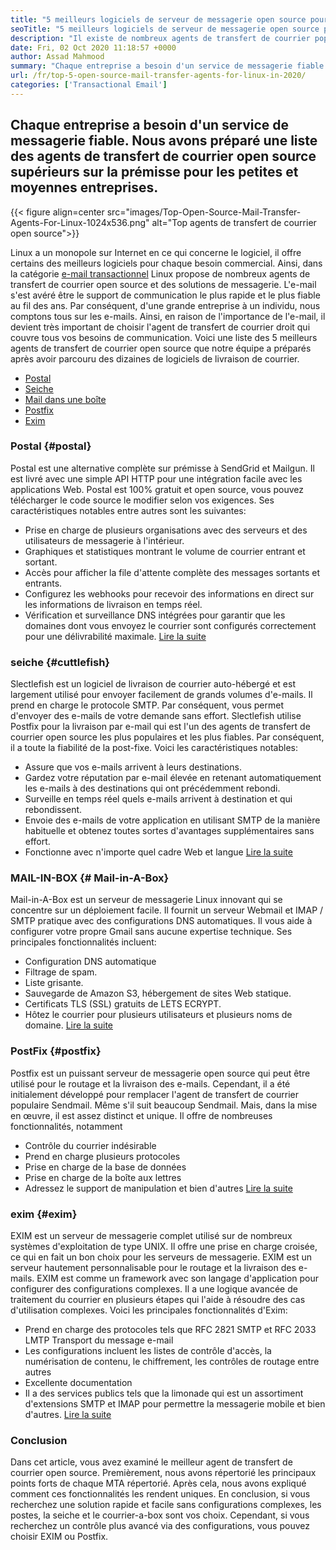 ```yaml
---
title: "5 meilleurs logiciels de serveur de messagerie open source pour les entreprises en 2020" 
seoTitle: "5 meilleurs logiciels de serveur de messagerie open source pour les entreprises en 2020" 
description: "Il existe de nombreux agents de transfert de courrier populaires dans le monde open source pour configurer votre propre service de messagerie comme Gmail. Nous avons présélectionné les 5 meilleurs serveurs de messagerie." 
date: Fri, 02 Oct 2020 11:18:57 +0000
author: Assad Mahmood
summary: "Chaque entreprise a besoin d'un service de messagerie fiable. Nous avons préparé une liste des agents de transfert de courrier open source supérieurs sur la prémisse pour les petites et moyennes entreprises." 
url: /fr/top-5-open-source-mail-transfer-agents-for-linux-in-2020/
categories: ['Transactional Email']
---
```


## Chaque entreprise a besoin d'un service de messagerie fiable. Nous avons préparé une liste des agents de transfert de courrier open source supérieurs sur la prémisse pour les petites et moyennes entreprises.

{{< figure align=center src="images/Top-Open-Source-Mail-Transfer-Agents-For-Linux-1024x536.png" alt="Top agents de transfert de courrier open source">}}

Linux a un monopole sur Internet en ce qui concerne le logiciel, il offre certains des meilleurs logiciels pour chaque besoin commercial. Ainsi, dans la catégorie [e-mail transactionnel][1] Linux propose de nombreux agents de transfert de courrier open source et des solutions de messagerie.
L'e-mail s'est avéré être le support de communication le plus rapide et le plus fiable au fil des ans. Par conséquent, d'une grande entreprise à un individu, nous comptons tous sur les e-mails. Ainsi, en raison de l'importance de l'e-mail, il devient très important de choisir l'agent de transfert de courrier droit qui couvre tous vos besoins de communication.
Voici une liste des 5 meilleurs agents de transfert de courrier open source que notre équipe a préparés après avoir parcouru des dizaines de logiciels de livraison de courrier.
  * [Postal][2]
  * [Seiche][3]
  * [Mail dans une boîte][4]
  * [Postfix][5]
  * [Exim][6]

### **Postal**    {#postal}
Postal est une alternative complète sur prémisse à SendGrid et Mailgun. Il est livré avec une simple API HTTP pour une intégration facile avec les applications Web. Postal est 100% gratuit et open source, vous pouvez télécharger le code source le modifier selon vos exigences.
Ses caractéristiques notables entre autres sont les suivantes:
  * Prise en charge de plusieurs organisations avec des serveurs et des utilisateurs de messagerie à l'intérieur.
  * Graphiques et statistiques montrant le volume de courrier entrant et sortant.
  * Accès pour afficher la file d'attente complète des messages sortants et entrants.
  * Configurez les webhooks pour recevoir des informations en direct sur les informations de livraison en temps réel.
  * Vérification et surveillance DNS intégrées pour garantir que les domaines dont vous envoyez le courrier sont configurés correctement pour une délivrabilité maximale.
    [Lire la suite][7]

### **seiche**    {#cuttlefish}
Slectlefish est un logiciel de livraison de courrier auto-hébergé et est largement utilisé pour envoyer facilement de grands volumes d'e-mails. Il prend en charge le protocole SMTP. Par conséquent, vous permet d'envoyer des e-mails de votre demande sans effort. Slectlefish utilise Postfix pour la livraison par e-mail qui est l'un des agents de transfert de courrier open source les plus populaires et les plus fiables. Par conséquent, il a toute la fiabilité de la post-fixe.
Voici les caractéristiques notables:
  * Assure que vos e-mails arrivent à leurs destinations.
  * Gardez votre réputation par e-mail élevée en retenant automatiquement les e-mails à des destinations qui ont précédemment rebondi.
  * Surveille en temps réel quels e-mails arrivent à destination et qui rebondissent.
  * Envoie des e-mails de votre application en utilisant SMTP de la manière habituelle et obtenez toutes sortes d'avantages supplémentaires sans effort.
  * Fonctionne avec n'importe quel cadre Web et langue
    [Lire la suite][8]

### **MAIL-IN-BOX**    {# Mail-in-A-Box}
Mail-in-A-Box est un serveur de messagerie Linux innovant qui se concentre sur un déploiement facile. Il fournit un serveur Webmail et IMAP / SMTP pratique avec des configurations DNS automatiques. Il vous aide à configurer votre propre Gmail sans aucune expertise technique. Ses principales fonctionnalités incluent:
  * Configuration DNS automatique
  * Filtrage de spam.
  * Liste grisante.
  * Sauvegarde de Amazon S3, hébergement de sites Web statique.
  * Certificats TLS (SSL) gratuits de LETS ECRYPT.
  * Hôtez le courrier pour plusieurs utilisateurs et plusieurs noms de domaine.
    [Lire la suite][9]

### **PostFix**    {#postfix}
Postfix est un puissant serveur de messagerie open source qui peut être utilisé pour le routage et la livraison des e-mails. Cependant, il a été initialement développé pour remplacer l'agent de transfert de courrier populaire Sendmail. Même s'il suit beaucoup Sendmail. Mais, dans la mise en œuvre, il est assez distinct et unique. Il offre de nombreuses fonctionnalités, notamment
  * Contrôle du courrier indésirable
  * Prend en charge plusieurs protocoles
  * Prise en charge de la base de données
  * Prise en charge de la boîte aux lettres
  * Adressez le support de manipulation et bien d'autres
    [Lire la suite][10]

### **exim**    {#exim}
EXIM est un serveur de messagerie complet utilisé sur de nombreux systèmes d'exploitation de type UNIX. Il offre une prise en charge croisée, ce qui en fait un bon choix pour les serveurs de messagerie. EXIM est un serveur hautement personnalisable pour le routage et la livraison des e-mails. EXIM est comme un framework avec son langage d'application pour configurer des configurations complexes. Il a une logique avancée de traitement du courrier en plusieurs étapes qui l'aide à résoudre des cas d'utilisation complexes. Voici les principales fonctionnalités d'Exim:
  * Prend en charge des protocoles tels que RFC 2821 SMTP et RFC 2033 LMTP Transport du message e-mail
  * Les configurations incluent les listes de contrôle d'accès, la numérisation de contenu, le chiffrement, les contrôles de routage entre autres
  * Excellente documentation
  * Il a des services publics tels que la limonade qui est un assortiment d'extensions SMTP et IMAP pour permettre la messagerie mobile et bien d'autres.
    [Lire la suite][11]

### Conclusion
Dans cet article, vous avez examiné le meilleur agent de transfert de courrier open source. Premièrement, nous avons répertorié les principaux points forts de chaque MTA répertorié. Après cela, nous avons expliqué comment ces fonctionnalités les rendent uniques. En conclusion, si vous recherchez une solution rapide et facile sans configurations complexes, les postes, la seiche et le courrier-a-box sont vos choix. Cependant, si vous recherchez un contrôle plus avancé via des configurations, vous pouvez choisir EXIM ou Postfix.

  
[1]: https://products.containerize.com/transactional-email
[2]: #postal
[3]: #cuttlefish
[4]: #mail-in-a-box
[5]: #postfix
[6]: #exim
[7]: https://products.containerize.com/transactional-email/postal
[8]: https://products.containerize.com/transactional-email/cuttlefish
[9]: https://products.containerize.com/transactional-email/mail-in-a-box
[10]: https://products.containerize.com/transactional-email/postfix
[11]: https://products.containerize.com/transactional-email/exim
